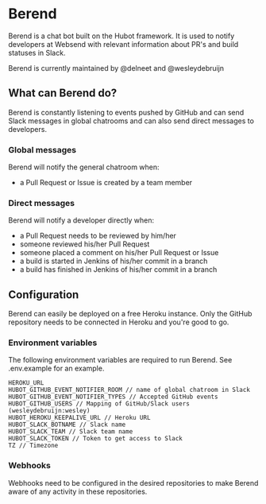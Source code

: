 # Berend

Berend is a chat bot built on the Hubot framework. It is used to notify developers at Websend with relevant information about PR's and build statuses in Slack.

Berend is currently maintained by @delneet and @wesleydebruijn

## What can Berend do?
Berend is constantly listening to events pushed by GitHub and can send Slack messages in global chatrooms and can also send direct messages to developers.

### Global messages
Berend will notify the general chatroom when:
* a Pull Request or Issue is created by a team member

### Direct messages
Berend will notify a developer directly when:
* a Pull Request needs to be reviewed by him/her
* someone reviewed his/her Pull Request
* someone placed a comment on his/her Pull Request or Issue
* a build is started in Jenkins of his/her commit in a branch
* a build has finished in Jenkins of his/her commit in a branch

## Configuration
Berend can easily be deployed on a free Heroku instance. Only the GitHub repository needs to be connected in Heroku and you're good to go.

### Environment variables
The following environment variables are required to run Berend. See .env.example for an example.

```
HEROKU_URL
HUBOT_GITHUB_EVENT_NOTIFIER_ROOM // name of global chatroom in Slack
HUBOT_GITHUB_EVENT_NOTIFIER_TYPES // Accepted GitHub events
HUBOT_GITHUB_USERS // Mapping of GitHub/Slack users (wesleydebruijn:wesley)
HUBOT_HEROKU_KEEPALIVE_URL // Heroku URL
HUBOT_SLACK_BOTNAME // Slack name
HUBOT_SLACK_TEAM // Slack team name
HUBOT_SLACK_TOKEN // Token to get access to Slack
TZ // Timezone

```

### Webhooks
Webhooks need to be configured in the desired repositories to make Berend aware of any activity in these repositories.
